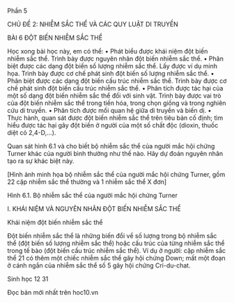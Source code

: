 Phần 5

CHỦ ĐỀ 2: NHIỄM SẮC THỂ VÀ CÁC QUY LUẬT DI TRUYỀN

BÀI 6 ĐỘT BIẾN NHIỄM SẮC THỂ

Học xong bài học này, em có thể:
• Phát biểu được khái niệm đột biến nhiễm sắc thể. Trình bày được nguyên nhân đột biến nhiễm sắc thể.
• Phân biệt được các dạng đột biến số lượng nhiễm sắc thể. Lấy được ví dụ minh họa. Trình bày được cơ chế phát sinh đột biến số lượng nhiễm sắc thể.
• Phân biệt được các dạng đột biến cấu trúc nhiễm sắc thể. Trình bày được cơ chế phát sinh đột biến cấu trúc nhiễm sắc thể.
• Phân tích được tác hại của một số dạng đột biến nhiễm sắc thể đối với sinh vật. Trình bày được vai trò của đột biến nhiễm sắc thể trong tiến hóa, trong chọn giống và trong nghiên cứu di truyền.
• Phân tích được mối quan hệ giữa di truyền và biến dị.
• Thực hành, quan sát được đột biến nhiễm sắc thể trên tiêu bản cố định; tìm hiểu được tác hại gây đột biến ở người của một số chất độc (dioxin, thuốc diệt cỏ 2,4-D,...).

Quan sát hình 6.1 và cho biết bộ nhiễm sắc thể của người mắc hội chứng Turner khác của người bình thường như thế nào. Hãy dự đoán nguyên nhân tạo ra sự khác biệt này.

[Hình ảnh minh họa bộ nhiễm sắc thể của người mắc hội chứng Turner, gồm 22 cặp nhiễm sắc thể thường và 1 nhiễm sắc thể X đơn]

Hình 6.1. Bộ nhiễm sắc thể của người mắc hội chứng Turner

I. KHÁI NIỆM VÀ NGUYÊN NHÂN ĐỘT BIẾN NHIỄM SẮC THỂ

Khái niệm đột biến nhiễm sắc thể

Đột biến nhiễm sắc thể là những biến đổi về số lượng trong bộ nhiễm sắc thể (đột biến số lượng nhiễm sắc thể) hoặc cấu trúc của từng nhiễm sắc thể trong tế bào (đột biến cấu trúc nhiễm sắc thể). Ví dụ ở người: cặp nhiễm sắc thể 21 có thêm một chiếc nhiễm sắc thể gây hội chứng Down; mất một đoạn ở cánh ngắn của nhiễm sắc thể số 5 gây hội chứng Cri-du-chat.

Sinh học 12 31

Đọc bản mới nhất trên hoc10.vn